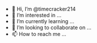 - 👋 Hi, I’m @timecracker214
- 👀 I’m interested in ...
- 🌱 I’m currently learning ...
- 💞️ I’m looking to collaborate on ...
- 📫 How to reach me ...

<!---
timecracker214/timecracker214 is a ✨ special ✨ repository because its `README.md` (this file) appears on your GitHub profile.
You can click the Preview link to take a look at your changes.
---
